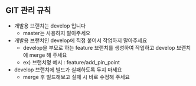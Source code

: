 ## GIT 관리 규칙

* 개발용 브랜치는 develop 입니다
  * master는 사용하지 말아주세요
* 개발용 브랜치인 develop에 직접 붙어서 작업하지 말아주세요
  * develop을 부모로 하는 feature 브랜치를 생성하여 작업하고 develop 브랜치에 merge 해 주세요
  * ex) 브랜치명 예시 : feature/add_pin_point
* develop 브랜치에 빌드가 실패하도록 두지 마세요
  * merge 후 빌드해보고 실패 시 바로 수정해 주세요
